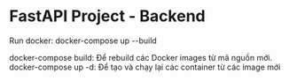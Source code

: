 # FastAPI Project - Backend
Run docker: 
docker-compose up --build

docker-compose build: Để rebuild các Docker images từ mã nguồn mới.
docker-compose up -d: Để tạo và chạy lại các container từ các image mới
